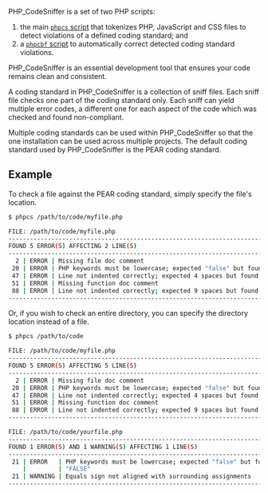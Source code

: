 PHP_CodeSniffer is a set of two PHP scripts:
1. the main [`phpcs` script](https://github.com/PHPCSStandards/PHP_CodeSniffer/wiki/Usage) that tokenizes PHP, JavaScript and CSS files to detect violations of a defined coding standard; and
2. a [`phpcbf` script](https://github.com/PHPCSStandards/PHP_CodeSniffer/wiki/Fixing-Errors-Automatically) to automatically correct detected coding standard violations.

PHP_CodeSniffer is an essential development tool that ensures your code remains clean and consistent.

A coding standard in PHP_CodeSniffer is a collection of sniff files. Each sniff file checks one part of the coding standard only. Each sniff can yield multiple error codes, a different one for each aspect of the code which was checked and found non-compliant.

Multiple coding standards can be used within PHP_CodeSniffer so that the one installation can be used across multiple projects. The default coding standard used by PHP_CodeSniffer is the PEAR coding standard.

## Example

To check a file against the PEAR coding standard, simply specify the file's location.

```bash
$ phpcs /path/to/code/myfile.php

FILE: /path/to/code/myfile.php
--------------------------------------------------------------------------------
FOUND 5 ERROR(S) AFFECTING 2 LINE(S)
--------------------------------------------------------------------------------
  2 | ERROR | Missing file doc comment
 20 | ERROR | PHP keywords must be lowercase; expected "false" but found "FALSE"
 47 | ERROR | Line not indented correctly; expected 4 spaces but found 1
 51 | ERROR | Missing function doc comment
 88 | ERROR | Line not indented correctly; expected 9 spaces but found 6
--------------------------------------------------------------------------------
```

Or, if you wish to check an entire directory, you can specify the directory location instead of a file.

```bash
$ phpcs /path/to/code

FILE: /path/to/code/myfile.php
--------------------------------------------------------------------------------
FOUND 5 ERROR(S) AFFECTING 5 LINE(S)
--------------------------------------------------------------------------------
  2 | ERROR | Missing file doc comment
 20 | ERROR | PHP keywords must be lowercase; expected "false" but found "FALSE"
 47 | ERROR | Line not indented correctly; expected 4 spaces but found 1
 51 | ERROR | Missing function doc comment
 88 | ERROR | Line not indented correctly; expected 9 spaces but found 6
--------------------------------------------------------------------------------

FILE: /path/to/code/yourfile.php
--------------------------------------------------------------------------------
FOUND 1 ERROR(S) AND 1 WARNING(S) AFFECTING 1 LINE(S)
--------------------------------------------------------------------------------
 21 | ERROR   | PHP keywords must be lowercase; expected "false" but found
    |         | "FALSE"
 21 | WARNING | Equals sign not aligned with surrounding assignments
--------------------------------------------------------------------------------
```
